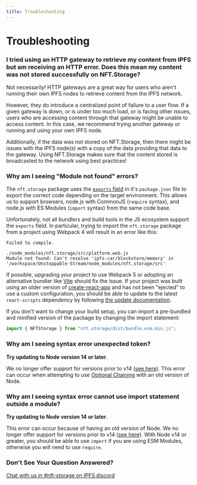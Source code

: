 ```yaml
---
title: Troubleshooting
---
```




# Troubleshooting

### I tried using an HTTP gateway to retrieve my content from IPFS but am receiving an HTTP error. Does this mean my content was not stored successfully on NFT.Storage?

Not necessarily! HTTP gateways are a great way for users who aren't running their own IPFS nodes to retrieve content from the IPFS network. 

However, they do introduce a centralized point of failure to a user flow. If a given gateway is down, or is under too much load, or is facing other issues, users who are accessing content through that gateway might be unable to access content. In this case, we recommend trying another gateway or running and using your own IPFS node.

Additionally, if the data was not stored on NFT.Storage, then there might be issues with the IPFS node(s) with a copy of the data providing that data to the gateway. Using NFT.Storage makes sure that the content stored is broadcasted to the network using best practices!

### Why am I seeing "Module not found" errors?

The `nft.storage` package uses the [`exports` field](https://nodejs.org/api/packages.html#packages_exports) in it's `package.json` file to export the correct code depending on the target environment. This allows us to support browsers, node.js with CommonJS (`require` syntax), and node.js with ES Modules (`import` syntax) from the same code base.

Unfortunately, not all bundlers and build tools in the JS ecosystem support the `exports` field. In particular, trying to import the `nft.storage` package from a project using Webpack 4 will result in an error like this:

```
Failed to compile.

./node_modules/nft.storage/src/platform.web.js
Module not found: Can't resolve 'ipfs-car/blockstore/memory' in '/workspace/Unstoppable-Stream/node_modules/nft.storage/src'
```

If possible, upgrading your project to use Webpack 5 or adopting an alternative bundler like [Vite](https://vitejs.dev/) should fix the issue. If your project was built using an older version of [create-react-app](https://create-react-app.dev/) and has not been "ejected" to use a custom configuration, you should be able to update to the latest `react-scripts` dependency by following [the update documentation](https://create-react-app.dev/docs/updating-to-new-releases/).

If you don't want to change your build setup, you can import a pre-bundled and minified version of the package by changing the import statement:

```js
import { NFTStorage } from "nft.storage/dist/bundle.esm.min.js";
```


### Why am I seeing syntax error unexpected token?

**Try updating to Node version 14 or later**. 

We no longer offer support for versions prior to v14 ([see here](https://nft.storage/faq/#why-don't-you-support-versions-of-node-prior-to-v14)). This error can occur when attempting to use [Optional Chaining](https://developer.mozilla.org/en-US/docs/Web/JavaScript/Reference/Operators/Optional_chaining#browser_compatibility) with an old version of Node.

### Why am I seeing syntax error cannot use import statement outside a module?

**Try updating to Node version 14 or later**. 

This error can occur because of having an old version of Node. We no longer offer support for versions prior to v14 ([see here](https://nft.storage/faq/#why-don't-you-support-versions-of-node-prior-to-v14)). With Node v14 or greater, you should be able to use `import` if you are using ESM Modules, otherwise you will need to use `require`.

### Don't See Your Question Answered?

[Chat with us in #nft-storage on IPFS discord](https://discord.com/invite/KKucsCpZmY)